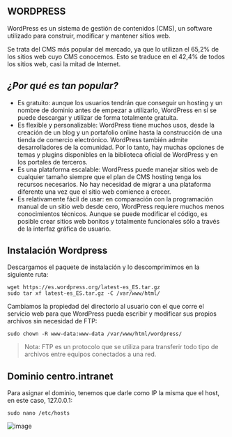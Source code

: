 ## WORDPRESS

WordPress es un sistema de gestión de contenidos (CMS), un software utilizado para construir, modificar y mantener sitios web.

Se trata del CMS más popular del mercado, ya que lo utilizan el 65,2% de los sitios web cuyo CMS conocemos. Esto se traduce en el 42,4% de todos los sitios web, casi la mitad de Internet.

## _¿Por qué es tan popular?_

- Es gratuito: aunque los usuarios tendrán que conseguir un hosting y un nombre de dominio antes de empezar a utilizarlo, WordPress en sí se puede descargar y utilizar de forma totalmente gratuita.
- Es flexible y personalizable: WordPress tiene muchos usos, desde la creación de un blog y un portafolio online hasta la construcción de una tienda de comercio electrónico. WordPress también admite desarrolladores de la comunidad. Por lo tanto, hay muchas opciones de temas y plugins disponibles en la biblioteca oficial de WordPress y en los portales de terceros.
- Es una plataforma escalable: WordPress puede manejar sitios web de cualquier tamaño siempre que el plan de CMS hosting tenga los recursos necesarios. No hay necesidad de migrar a una plataforma diferente una vez que el sitio web comience a crecer.
- Es relativamente fácil de usar: en comparación con la programación manual de un sitio web desde cero, WordPress requiere muchos menos conocimientos técnicos. Aunque se puede modificar el código, es posible crear sitios web bonitos y totalmente funcionales sólo a través de la interfaz gráfica de usuario.

## Instalación Wordpress
Descargamos el paquete de instalación y lo descomprimimos en la siguiente ruta:
```
wget https://es.wordpress.org/latest-es_ES.tar.gz
sudo tar xf latest-es_ES.tar.gz -C /var/www/html/
```
Cambiamos la propiedad del directorio al usuario con el que corre el servicio web para que WordPress pueda escribir y modificar sus propios archivos sin necesidad de FTP:
```
sudo chown -R www-data:www-data /var/www/html/wordpress/
```

> Nota: FTP es un protocolo que se utiliza para transferir todo tipo de archivos entre equipos conectados a una red.

## Dominio centro.intranet
Para asignar el dominio, tenemos que darle como IP la misma que el host, en este caso, 127.0.0.1:

```
sudo nano /etc/hosts
```
![image](https://user-images.githubusercontent.com/114391559/204745262-1f7bdcff-ce4b-47e5-a6af-91fc3fc41b06.png)









